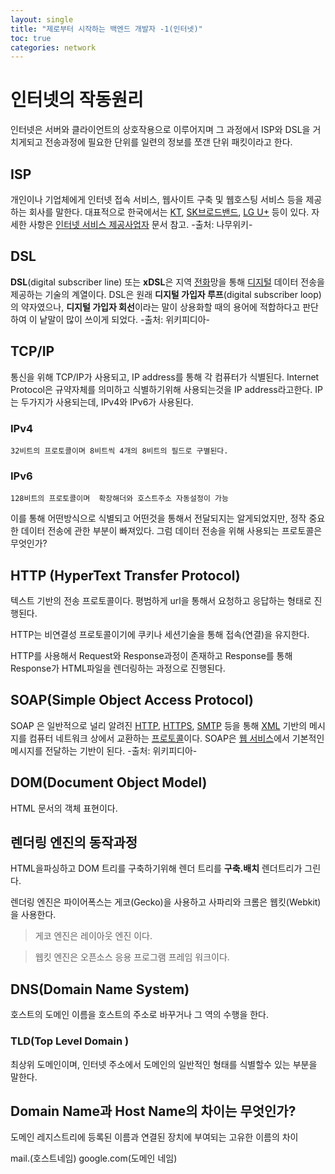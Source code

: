 ```yaml
---
layout: single
title: "제로부터 시작하는 백엔드 개발자 -1(인터넷)"
toc: true
categories: network
---
```

# 인터넷의 작동원리
인터넷은 서버와 클라이언트의 상호작용으로 이루어지며 그 과정에서 ISP와 DSL을 거치게되고 전송과정에 필요한 단위를 일련의 정보를 쪼갠 단위 패킷이라고 한다.

## ISP
개인이나 기업체에게 인터넷 접속 서비스, 웹사이트 구축 및 웹호스팅 서비스 등을 제공하는 회사를 말한다. 대표적으로 한국에서는 [KT](https://namu.wiki/w/KT "KT"), [SK브로드밴드](https://namu.wiki/w/SK%EB%B8%8C%EB%A1%9C%EB%93%9C%EB%B0%B4%EB%93%9C "SK브로드밴드"), [LG U+](https://namu.wiki/w/LG%20U%2B "LG U+") 등이 있다. 자세한 사항은 [인터넷 서비스 제공사업자](https://namu.wiki/w/%EC%9D%B8%ED%84%B0%EB%84%B7%20%EC%84%9C%EB%B9%84%EC%8A%A4%20%EC%A0%9C%EA%B3%B5%EC%82%AC%EC%97%85%EC%9E%90 "인터넷 서비스 제공사업자") 문서 참고.  -출처: 나무위키-

## DSL
**DSL**(digital subscriber line) 또는 **xDSL**은 지역 [전화](https://ko.wikipedia.org/wiki/%EC%A0%84%ED%99%94 "전화")망을 통해 [디지털](https://ko.wikipedia.org/wiki/%EB%94%94%EC%A7%80%ED%84%B8 "디지털") 데이터 전송을 제공하는 기술의 계열이다. DSL은 원래 **디지털 가입자 루프**(digital subscriber loop)의 약자였으나, **디지털 가입자 회선**이라는 말이 상용화할 때의 용어에 적합하다고 판단하여 이 낱말이 많이 쓰이게 되었다. -출처: 위키피디아-

## TCP/IP
통신을 위해 TCP/IP가 사용되고, IP address를 통해 각 컴퓨터가 식별된다. Internet Protocol은 규약자체를 의미하고 식별하기위해 사용되는것을 IP address라고한다. IP는 두가지가 사용되는데, IPv4와 IPv6가 사용된다. 

### IPv4
	32비트의 프로토콜이며 8비트씩 4개의 8비트의 필드로 구별된다.


### IPv6
	128비트의 프로토콜이며  확장해더와 호스트주소 자동설정이 가능


이를 통해 어떤방식으로 식별되고 어떤것을 통해서 전달되지는 알게되었지만, 정작 중요한 데이터 전송에 관한 부분이 빠져있다. 그럼 데이터 전송을 위해 사용되는 프로토콜은 무엇인가?

## HTTP (HyperText Transfer Protocol)
텍스트 기반의 전송 프로토콜이다. 평범하게 url을 통해서 요청하고 응답하는 형태로 진행된다. 

HTTP는 비연결성 프로토콜이기에 쿠키나 세션기술을 통해 접속(연결)을 유지한다.

HTTP를 사용해서 Request와 Response과정이 존재하고 Response를 통해 Response가 HTML파일을 렌더링하는 과정으로 진행된다. 


## SOAP(Simple Object Access Protocol)
SOAP 은 일반적으로 널리 알려진 [HTTP](https://ko.wikipedia.org/wiki/HTTP "HTTP"), [HTTPS](https://ko.wikipedia.org/wiki/HTTPS "HTTPS"), [SMTP](https://ko.wikipedia.org/wiki/SMTP "SMTP") 등을 통해 [XML](https://ko.wikipedia.org/wiki/XML "XML") 기반의 메시지를 컴퓨터 네트워크 상에서 교환하는 [프로토콜](https://ko.wikipedia.org/wiki/%ED%86%B5%EC%8B%A0_%ED%94%84%EB%A1%9C%ED%86%A0%EC%BD%9C "통신 프로토콜")이다. SOAP은 [웹 서비스](https://ko.wikipedia.org/wiki/%EC%9B%B9_%EC%84%9C%EB%B9%84%EC%8A%A4 "웹 서비스")에서 기본적인 메시지를 전달하는 기반이 된다. -출처: 위키피디아-

## DOM(Document Object Model)
HTML 문서의 객체 표현이다. 



## 렌더링 엔진의 동작과정
HTML을파싱하고  DOM 트리를 구축하기위해 렌더 트리를 **구축.배치**  렌더트리가 그린다.

렌더링 엔진은 파이어폭스는 게코(Gecko)을 사용하고 사파리와 크롬은 웹킷(Webkit)을 사용한다.

> 게코 엔진은  레이아웃 엔진 이다. 

> 웹킷 엔진은  오픈소스 응용 프로그램 프레임 워크이다.


## DNS(Domain Name System)
호스트의 도메인 이름을 호스트의 주소로 바꾸거나 그 역의 수행을 한다.

### TLD(Top Level Domain )
최상위 도메인이며, 인터넷 주소에서 도메인의 일반적인 형태를 식별할수 있는 부분을 말한다.

## Domain Name과 Host Name의 차이는 무엇인가?
도메인 레지스트리에 등록된 이름과 연결된 장치에 부여되는 고유한 이름의 차이

mail.(호스트네임) google.com(도메인 네임)